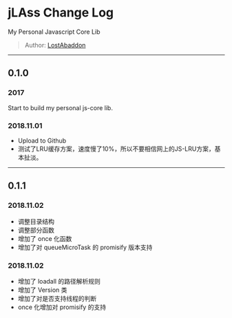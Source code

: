 # jLAss Change Log

My Personal Javascript Core Lib

> Author: [LostAbaddon](mailto:lostabaddon@gmail.com)

---

## 0.1.0

###	2017

Start to build my personal js-core lib.

### 2018.11.01

-	Upload to Github
-	测试了LRU缓存方案，速度慢了10%，所以不要相信网上的JS-LRU方案，基本扯淡。

---

## 0.1.1

### 2018.11.02

-	调整目录结构
-	调整部分函数
-	增加了 once 化函数
-	增加了对 queueMicroTask 的 promisify 版本支持

### 2018.11.02

-	增加了 loadall 的路径解析规则
-	增加了 Version 类
-	增加了对是否支持线程的判断
-	once 化增加对 promisify 的支持